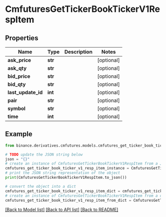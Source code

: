 # CmfuturesGetTickerBookTickerV1RespItem


## Properties

Name | Type | Description | Notes
------------ | ------------- | ------------- | -------------
**ask_price** | **str** |  | [optional] 
**ask_qty** | **str** |  | [optional] 
**bid_price** | **str** |  | [optional] 
**bid_qty** | **str** |  | [optional] 
**last_update_id** | **int** |  | [optional] 
**pair** | **str** |  | [optional] 
**symbol** | **str** |  | [optional] 
**time** | **int** |  | [optional] 

## Example

```python
from binance.derivatives.cmfutures.models.cmfutures_get_ticker_book_ticker_v1_resp_item import CmfuturesGetTickerBookTickerV1RespItem

# TODO update the JSON string below
json = "{}"
# create an instance of CmfuturesGetTickerBookTickerV1RespItem from a JSON string
cmfutures_get_ticker_book_ticker_v1_resp_item_instance = CmfuturesGetTickerBookTickerV1RespItem.from_json(json)
# print the JSON string representation of the object
print(CmfuturesGetTickerBookTickerV1RespItem.to_json())

# convert the object into a dict
cmfutures_get_ticker_book_ticker_v1_resp_item_dict = cmfutures_get_ticker_book_ticker_v1_resp_item_instance.to_dict()
# create an instance of CmfuturesGetTickerBookTickerV1RespItem from a dict
cmfutures_get_ticker_book_ticker_v1_resp_item_from_dict = CmfuturesGetTickerBookTickerV1RespItem.from_dict(cmfutures_get_ticker_book_ticker_v1_resp_item_dict)
```
[[Back to Model list]](../README.md#documentation-for-models) [[Back to API list]](../README.md#documentation-for-api-endpoints) [[Back to README]](../README.md)


